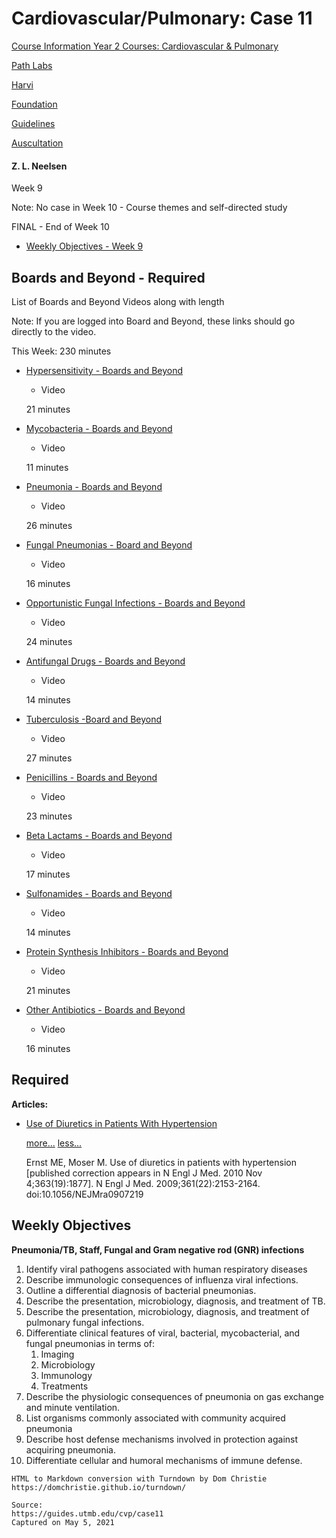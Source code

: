 # Cardiovascular/Pulmonary: Case 11

[Course Information Year 2 Courses: Cardiovascular & Pulmonary](/usmle/cvp/course-information.html)

[Path Labs](/usmle/cvp/pathlabs.html)

[Harvi](/usmle/cvp/harvi.html)

[Foundation](/usmle/cvp/foundation.html)

[Guidelines](/usmle/cvp/guidelines.html)

[Auscultation](/usmle/cvp/auscultation.html)

#### Z. L. Neelsen

Week 9

Note: No case in Week 10 - Course themes and self-directed study

FINAL - End of Week 10

*   [Weekly Objectives - Week 9](https://guides.utmb.edu/ld.php?content_id=55692388)
    

## Boards and Beyond - Required

List of Boards and Beyond Videos along with length

Note: If you are logged into Board and Beyond, these links should go directly to the video.

This Week: 230 minutes

*   [Hypersensitivity - Boards and Beyond](https://www.boardsbeyond.com/members/video.cfm?ID=0E65972DCE68DAD4D52D063967F0A705&moduleID=51&subMod=53)
    
    *   Video
    
    21 minutes
    
*   [Mycobacteria - Boards and Beyond](https://www.boardsbeyond.com/members/video.cfm?ID=A4A042CF4FD6BFB47701CBC8A1653ADA&moduleID=44&subMod=46)
    
    *   Video
    
    11 minutes
    
*   [Pneumonia - Boards and Beyond](https://www.boardsbeyond.com/members/video.cfm?ID=9FC3D7152BA9336A670E36D0ED79BC43&moduleID=35&subMod=38)
    
    *   Video
    
    26 minutes
    
*   [Fungal Pneumonias - Board and Beyond](https://www.boardsbeyond.com/members/video.cfm?ID=82161242827B703E6ACF9C726942A1E4&moduleID=44&subMod=48)
    
    *   Video
    
    16 minutes
    
*   [Opportunistic Fungal Infections - Boards and Beyond](https://www.boardsbeyond.com/members/video.cfm?ID=8F85517967795EEEF66C225F7883BDCB&moduleID=44&subMod=48)
    
    *   Video
    
    24 minutes
    
*   [Antifungal Drugs - Boards and Beyond](https://www.boardsbeyond.com/members/video.cfm?ID=96DA2F590CD7246BBDE0051047B0D6F7&moduleID=44&subMod=48)
    
    *   Video
    
    14 minutes
    
*   [Tuberculosis -Board and Beyond](https://www.boardsbeyond.com/members/video.cfm?ID=013D407166EC4FA56EB1E1F8CBE183B9&moduleID=35&subMod=38)
    
    *   Video
    
    27 minutes
    
*   [Penicillins - Boards and Beyond](https://www.boardsbeyond.com/members/video.cfm?ID=158F3069A435B314A80BDCB024F8E422&moduleID=44&subMod=47)
    
    *   Video
    
    23 minutes
    
*   [Beta Lactams - Boards and Beyond](https://www.boardsbeyond.com/members/video.cfm?ID=1FF8A7B5DC7A7D1F0ED65AAA29C04B1E&moduleID=44&subMod=47)
    
    *   Video
    
    17 minutes
    
*   [Sulfonamides - Boards and Beyond](https://www.boardsbeyond.com/members/video.cfm?ID=758874998F5BD0C393DA094E1967A72B&moduleID=44&subMod=47)
    
    *   Video
    
    14 minutes
    
*   [Protein Synthesis Inhibitors - Boards and Beyond](https://www.boardsbeyond.com/members/video.cfm?ID=F7E6C85504CE6E82442C770F7C8606F0&moduleID=44&subMod=47)
    
    *   Video
    
    21 minutes
    
*   [Other Antibiotics - Boards and Beyond](https://www.boardsbeyond.com/members/video.cfm?ID=BF8229696F7A3BB4700CFDDEF19FA23F&moduleID=44&subMod=47)
    
    *   Video
    
    16 minutes
    

## Required

**Articles:**

*   [Use of Diuretics in Patients With Hypertension](http://libux.utmb.edu/login?url=https://doi.org/10.1056/nejmra0907219)
    
    [more...](javascript:void(0);) [less...](javascript:void(0);)
    
    Ernst ME, Moser M. Use of diuretics in patients with hypertension \[published correction appears in N Engl J Med. 2010 Nov 4;363(19):1877\]. N Engl J Med. 2009;361(22):2153-2164. doi:10.1056/NEJMra0907219
    

## Weekly Objectives

**Pneumonia/TB, Staff, Fungal and Gram negative rod (GNR) infections**

1.  Identify viral pathogens associated with human respiratory diseases
2.  Describe immunologic consequences of influenza viral infections.
3.  Outline a differential diagnosis of bacterial pneumonias.
4.  Describe the presentation, microbiology, diagnosis, and treatment of TB.
5.  Describe the presentation, microbiology, diagnosis, and treatment of pulmonary fungal infections.
6.  Differentiate clinical features of viral, bacterial, mycobacterial, and fungal pneumonias in terms of:
    1.  Imaging
    2.  Microbiology
    3.  Immunology
    4.  Treatments
7.  Describe the physiologic consequences of pneumonia on gas exchange and minute ventilation.
8.  List organisms commonly associated with community acquired pneumonia
9.  Describe host defense mechanisms involved in protection against acquiring pneumonia.
10.  Differentiate cellular and humoral mechanisms of immune defense.

```
HTML to Markdown conversion with Turndown by Dom Christie
https://domchristie.github.io/turndown/

Source:
https://guides.utmb.edu/cvp/case11
Captured on May 5, 2021
```
